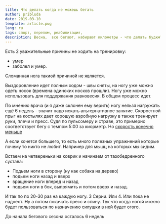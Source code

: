 ```yaml
---
title: Что делать когда не можешь бегать
author: pribluda
date: 2019-03-10
template: article.pug
lang: ru
tags: спорт, перелом, реабилитация,
description: Весна,  все бегают, набирают километры - что делать будкм? Завидовать.  И ОФП.
---
```


Есть 2 уважительные причины не ходить на тренировку:
 - умер
 - заболел и умер.
 
Сломанная нога такиой причиной не является.

<span class="more"></span>

Выздоровление идет полным ходом - швы сняты, на ногу уже можно одеть носок (времена одиноких носков прошли). 
Ногу уже можно использовать  для поддержания равновесия.  В общем процесс идет. 

По мнению врача (и я даже склонен ему верить) ногу нельзя нагружать ещё 6 недель - значит надо искать альтернативное занятие.
Скоростной прыг на костылях дает хорошую аэробную нагрузку в также тренирует руки, плечи и пресс.  Судя  по пульсомеру и страве,  это примерно соответствует бегу с темпом
5:00 за киорметр.  Но [скорость конечно меньше](https://www.strava.com/activities/2203510390) 



А если хочется большего, то есть много полезных упражнений которые почему то
никто не любит.  Наприиер для мышц на которых мы сидим. 

Встаем на четвереньки на коврик и начинаем от тазобедренного сустава:

 - Подьем ноги в сторону (ну как собака на дерево)
 - подьем ноги назад и вверх
 - вращение ноги вперед и назад
 - подьем ноги в бок, выпрямить и потом вверх и назад. 
 
И так по по 20-30 раз на каждую ногу.  3 Серии.  Или 4. Или пока не надоест.  Ну а  потом покачать пресс и спину.  Твк что 
когда ногой можно будет пользоваться по назначению силушки в ней будет огого.  

До начала бегового сезона осталось 6 недель
